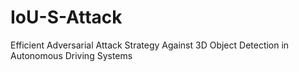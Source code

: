 # IoU-S-Attack
Efficient Adversarial Attack Strategy Against 3D Object Detection in Autonomous Driving Systems

